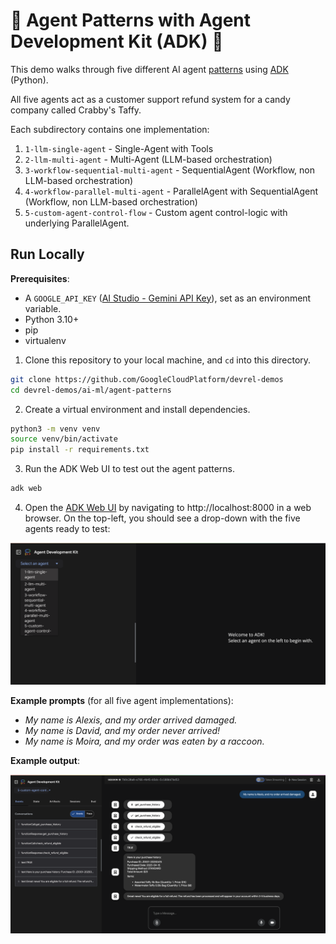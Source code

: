 # 🍬  Agent Patterns with Agent Development Kit (ADK) 🍬

This demo walks through five different AI agent [patterns](https://google.github.io/adk-docs/agents/multi-agents/#2-common-multi-agent-patterns-using-adk-primitives) using [ADK](https://google.github.io/adk-docs/) (Python). 

All five agents act as a customer support refund system for a candy company called Crabby's Taffy.  

Each subdirectory contains one implementation: 
1. `1-llm-single-agent` - Single-Agent with Tools
2. `2-llm-multi-agent` - Multi-Agent (LLM-based orchestration)
3. `3-workflow-sequential-multi-agent` - SequentialAgent (Workflow, non LLM-based orchestration)
4. `4-workflow-parallel-multi-agent` - ParallelAgent with SequentialAgent (Workflow, non LLM-based orchestration)
5. `5-custom-agent-control-flow` - Custom agent control-logic with underlying ParallelAgent. 



## Run Locally 

**Prerequisites**:
- A `GOOGLE_API_KEY` ([AI Studio - Gemini API Key](https://ai.google.dev/gemini-api/docs/api-key)), set as an environment variable.
- Python 3.10+
- pip 
- virtualenv


1. Clone this repository to your local machine, and `cd` into this directory. 

```bash
git clone https://github.com/GoogleCloudPlatform/devrel-demos
cd devrel-demos/ai-ml/agent-patterns
```

2. Create a virtual environment and install dependencies.

```bash
python3 -m venv venv
source venv/bin/activate
pip install -r requirements.txt
```

3. Run the ADK Web UI to test out the agent patterns. 

```bash
adk web
```

4. Open the [ADK Web UI](http://localhost:8000) by navigating to http://localhost:8000 in a web browser. On the top-left, you should see a drop-down with the five agents ready to test: 

![dropdown](adk-web-dropdown.png)

**Example prompts** (for all five agent implementations):
- *My name is Alexis, and my order arrived damaged.* 
- *My name is David, and my order never arrived!* 
- *My name is Moira, and my order was eaten by a raccoon.* 

**Example output**: 

![output](example-output.png)